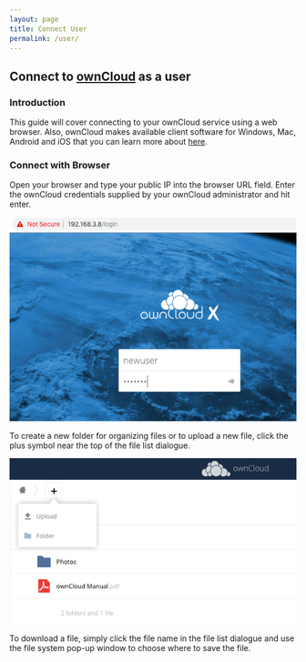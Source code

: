 ```yaml
---
layout: page
title: Connect User
permalink: /user/
---
```


## Connect to [ownCloud] as a user

### Introduction

This guide will cover connecting to your ownCloud service using a web 
browser. Also, ownCloud makes available client software for Windows, 
Mac, Android and iOS that you can learn more about 
[here](https://owncloud.org/download/).

### Connect with Browser

Open your browser and type your public IP into the browser URL field.
Enter the ownCloud credentials supplied by your ownCloud 
administrator and hit enter.

![Login page](/images/login_new.png)

To create a new folder for organizing files or to upload a new file,
click the plus symbol near the top of the file list dialogue.

![Add a new file](/images/plus_file.png)

To download a file, simply click the file name in the file list dialogue and
use the file system pop-up window to choose where to save the file.

[ownCloud]: https://owncloud.org/
[Centos]: https://www.centos.org/
[Docker]: https://www.Docker.com/
[PHP]: https://www.php.net/
[Redis]: https://redislabs.com/
[MariaDB]: https://mariadb.com/
[Apache]: https://httpd.apache.org/
